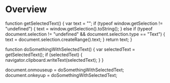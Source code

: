 <link href="https://maxcdn.bootstrapcdn.com/bootstrap/3.3.6/css/bootstrap.min.css" rel="stylesheet"/>

# Overview

function getSelectedText() {
    var text = "";
    if (typeof window.getSelection != "undefined") {
        text = window.getSelection().toString();
    } else if (typeof document.selection != "undefined" && document.selection.type == "Text") {
        text = document.selection.createRange().text;
    }
    return text;
}

function doSomethingWithSelectedText() {
    var selectedText = getSelectedText();
    if (selectedText) {
        navigator.clipboard.writeText(selectedText);
    }
}

document.onmouseup = doSomethingWithSelectedText;
document.onkeyup = doSomethingWithSelectedText;
